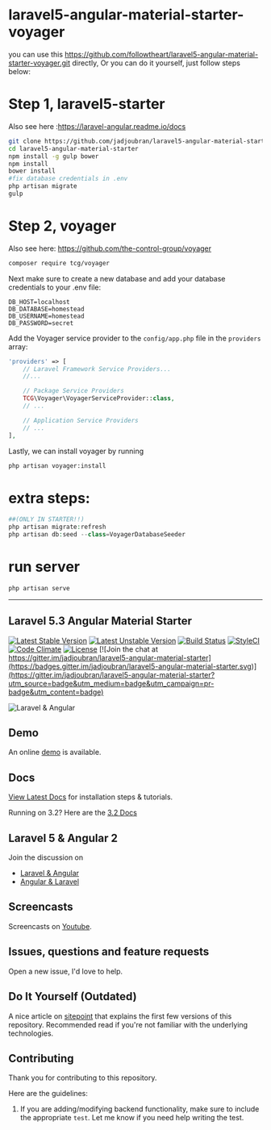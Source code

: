 # laravel5-angular-material-starter-voyager
you can use this https://github.com/followtheart/laravel5-angular-material-starter-voyager.git  directly,
Or you can do it yourself, just follow steps below:

# Step 1, laravel5-starter
Also see here :https://laravel-angular.readme.io/docs
```bash
git clone https://github.com/jadjoubran/laravel5-angular-material-starter.git
cd laravel5-angular-material-starter
npm install -g gulp bower
npm install
bower install
#fix database credentials in .env
php artisan migrate
gulp
```
# Step 2, voyager
Also see here: https://github.com/the-control-group/voyager
```bash
composer require tcg/voyager
```

Next make sure to create a new database and add your database credentials to your .env file:

```
DB_HOST=localhost
DB_DATABASE=homestead
DB_USERNAME=homestead
DB_PASSWORD=secret
```

Add the Voyager service provider to the `config/app.php` file in the `providers` array:

```php
'providers' => [
    // Laravel Framework Service Providers...
    //...

    // Package Service Providers
    TCG\Voyager\VoyagerServiceProvider::class,
    // ...

    // Application Service Providers
    // ...
],
```

Lastly, we can install voyager by running

```bash
php artisan voyager:install
```

# extra steps:
```php
##(ONLY IN STARTER!!)
php artisan migrate:refresh
php artisan db:seed --class=VoyagerDatabaseSeeder
```
# run server
```php
php artisan serve
```









----------------------------------------------------------------------------------------------------

## Laravel 5.3 Angular Material Starter

[![Latest Stable Version](https://poser.pugx.org/jadjoubran/laravel5-angular-material-starter/v/stable)](https://packagist.org/packages/jadjoubran/laravel5-angular-material-starter)
[![Latest Unstable Version](https://poser.pugx.org/jadjoubran/laravel5-angular-material-starter/v/unstable)](https://packagist.org/packages/jadjoubran/laravel5-angular-material-starter)
[![Build Status](https://travis-ci.org/jadjoubran/laravel5-angular-material-starter.svg?branch=master)](https://travis-ci.org/jadjoubran/laravel5-angular-material-starter)
[![StyleCI](https://styleci.io/repos/34944760/shield?style=flat)](https://styleci.io/repos/34944760)
[![Code Climate](https://codeclimate.com/github/jadjoubran/laravel5-angular-material-starter/badges/gpa.svg)](https://codeclimate.com/github/jadjoubran/laravel5-angular-material-starter)
[![License](https://poser.pugx.org/jadjoubran/laravel5-angular-material-starter/license)](https://packagist.org/packages/jadjoubran/laravel5-angular-material-starter)
[![Join the chat at https://gitter.im/jadjoubran/laravel5-angular-material-starter](https://badges.gitter.im/jadjoubran/laravel5-angular-material-starter.svg)](https://gitter.im/jadjoubran/laravel5-angular-material-starter?utm_source=badge&utm_medium=badge&utm_campaign=pr-badge&utm_content=badge)

![Laravel & Angular](http://i.imgur.com/CwQy3Il.png)


## Demo

An online <a href="http://www.laravel-angular.io/" target="_blank">demo</a> is available.


## Docs

[View Latest Docs](http://laravel-angular.readme.io/) for installation steps & tutorials.



Running on 3.2? Here are the [3.2 Docs](https://laravel-angular.readme.io/v3.2)

## Laravel 5 & Angular 2

Join the discussion on
- [Laravel & Angular](https://github.com/jadjoubran/laravel-angular)
- [Angular & Laravel](https://github.com/jadjoubran/angular-laravel)

## Screencasts

Screencasts on [Youtube](https://www.youtube.com/c/LaravelAngularMaterialStarter).


## Issues, questions and feature requests
Open a new issue, I'd love to help.



## Do It Yourself (Outdated)

A nice article on <a href="http://www.sitepoint.com/flexible-and-easily-maintainable-laravel-angular-material-apps/" target="_blank">sitepoint</a> that explains the first few versions of this repository. Recommended read if you're not familiar with the underlying technologies.


## Contributing

Thank you for contributing to this repository.

Here are the guidelines:

1. If you are adding/modifying backend functionality, make sure to include the appropriate `test`. Let me know if you need help writing the test.
